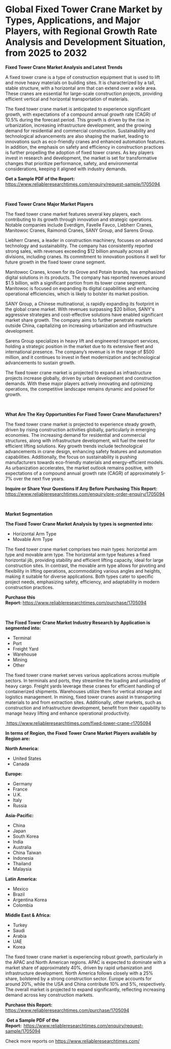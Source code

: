 <p><h1>Global Fixed Tower Crane Market by Types, Applications, and Major Players, with Regional Growth Rate Analysis and Development Situation, from 2025 to 2032</h1></p><p><strong>Fixed Tower Crane Market Analysis and Latest Trends</strong></p>
<p><p>A fixed tower crane is a type of construction equipment that is used to lift and move heavy materials on building sites. It is characterized by a tall, stable structure, with a horizontal arm that can extend over a wide area. These cranes are essential for large-scale construction projects, providing efficient vertical and horizontal transportation of materials.</p><p>The fixed tower crane market is anticipated to experience significant growth, with expectations of a compound annual growth rate (CAGR) of 10.5% during the forecast period. This growth is driven by the rise in urbanization, increasing infrastructure development, and the growing demand for residential and commercial construction. Sustainability and technological advancements are also shaping the market, leading to innovations such as eco-friendly cranes and enhanced automation features. In addition, the emphasis on safety and efficiency in construction practices is further propelling the adoption of fixed tower cranes. As key players invest in research and development, the market is set for transformative changes that prioritize performance, safety, and environmental considerations, keeping it aligned with industry demands.</p></p>
<p><strong>Get a Sample PDF of the Report:&nbsp;</strong> <a href="https://www.reliableresearchtimes.com/enquiry/request-sample/1705094?utm_campaign=3577&utm_medium=2&utm_source=Github&utm_content=ia&utm_term=27032025&utm_id=fixed-tower-crane">https://www.reliableresearchtimes.com/enquiry/request-sample/1705094</a></p>
<p>&nbsp;</p>
<p><strong>Fixed Tower Crane Major Market Players</strong></p>
<p><p>The fixed tower crane market features several key players, each contributing to its growth through innovation and strategic operations. Notable companies include Everdigm, Favelle Favco, Liebherr Cranes, Manitowoc Cranes, Raimondi Cranes, SANY Group, and Sarens Group.</p><p>Liebherr Cranes, a leader in construction machinery, focuses on advanced technology and sustainability. The company has consistently reported strong sales, with revenues exceeding $12 billion annually across all divisions, including cranes. Its commitment to innovation positions it well for future growth in the fixed tower crane segment.</p><p>Manitowoc Cranes, known for its Grove and Potain brands, has emphasized digital solutions in its products. The company has reported revenues around $1.5 billion, with a significant portion from its tower crane segment. Manitowoc is focused on expanding its digital capabilities and enhancing operational efficiencies, which is likely to bolster its market position.</p><p>SANY Group, a Chinese multinational, is rapidly expanding its footprint in the global crane market. With revenues surpassing $20 billion, SANY's aggressive strategies and cost-effective solutions have enabled significant market share growth. The company aims to further penetrate markets outside China, capitalizing on increasing urbanization and infrastructure development.</p><p>Sarens Group specializes in heavy lift and engineered transport services, holding a strategic position in the market due to its extensive fleet and international presence. The company’s revenue is in the range of $500 million, and it continues to invest in fleet modernization and technological advancements to sustain growth.</p><p>The fixed tower crane market is projected to expand as infrastructure projects increase globally, driven by urban development and construction demands. With these major players actively innovating and optimizing operations, the competitive landscape remains dynamic and poised for growth.</p></p>
<p>&nbsp;</p>
<p><strong>What Are The Key Opportunities For Fixed Tower Crane Manufacturers?</strong></p>
<p><p>The fixed tower crane market is projected to experience steady growth, driven by rising construction activities globally, particularly in emerging economies. The increasing demand for residential and commercial structures, along with infrastructure development, will fuel the need for efficient lifting solutions. Key growth trends include technological advancements in crane design, enhancing safety features and automation capabilities. Additionally, the focus on sustainability is pushing manufacturers towards eco-friendly materials and energy-efficient models. As urbanization accelerates, the market outlook remains positive, with expectations of a compound annual growth rate (CAGR) of approximately 5-7% over the next five years.</p></p>
<p><strong>Inquire or Share Your Questions If Any Before Purchasing This Report:</strong> <a href="https://www.reliableresearchtimes.com/enquiry/pre-order-enquiry/1705094?utm_campaign=3577&utm_medium=2&utm_source=Github&utm_content=ia&utm_term=27032025&utm_id=fixed-tower-crane">https://www.reliableresearchtimes.com/enquiry/pre-order-enquiry/1705094</a></p>
<p>&nbsp;</p>
<p><strong>Market Segmentation</strong></p>
<p><strong>The Fixed Tower Crane Market Analysis by types is segmented into:</strong></p>
<p><ul><li>Horizontal Arm Type</li><li>Movable Arm Type</li></ul></p>
<p><p>The fixed tower crane market comprises two main types: horizontal arm type and movable arm type. The horizontal arm type features a fixed horizontal jib, providing stability and efficient lifting capacity, ideal for large construction sites. In contrast, the movable arm type allows for pivoting and flexibility in lifting operations, accommodating various angles and heights, making it suitable for diverse applications. Both types cater to specific project needs, emphasizing safety, efficiency, and adaptability in modern construction practices.</p></p>
<p><strong>Purchase this Report:&nbsp;</strong><a href="https://www.reliableresearchtimes.com/purchase/1705094?utm_campaign=3577&utm_medium=2&utm_source=Github&utm_content=ia&utm_term=27032025&utm_id=fixed-tower-crane">https://www.reliableresearchtimes.com/purchase/1705094</a></p>
<p>&nbsp;</p>
<p><strong>The Fixed Tower Crane Market Industry Research by Application is segmented into:</strong></p>
<p><ul><li>Terminal</li><li>Port</li><li>Freight Yard</li><li>Warehouse</li><li>Mining</li><li>Other</li></ul></p>
<p><p>The fixed tower crane market serves various applications across multiple sectors. In terminals and ports, they streamline the loading and unloading of heavy cargo. Freight yards leverage these cranes for efficient handling of containerized shipments. Warehouses utilize them for vertical storage and logistics management. In mining, fixed tower cranes assist in transporting materials to and from extraction sites. Additionally, other markets, such as construction and infrastructure development, benefit from their capability to manage heavy lifting and enhance operational productivity.</p></p>
<p><a href="https://www.reliableresearchtimes.com/fixed-tower-crane-r1705094?utm_campaign=3577&utm_medium=2&utm_source=Github&utm_content=ia&utm_term=27032025&utm_id=fixed-tower-crane">&nbsp;https://www.reliableresearchtimes.com/fixed-tower-crane-r1705094</a></p>
<p><strong>In terms of Region, the Fixed Tower Crane Market Players available by Region are:</strong></p>
<p>
    <p> <strong> North America: </strong>
        <ul>
            <li>United States</li>
            <li>Canada</li>
        </ul>
        </p> 
    <p> <strong> Europe: </strong>
        <ul>
            <li>Germany</li>
            <li>France</li>
            <li>U.K.</li>
            <li>Italy</li>
            <li>Russia</li>
        </ul>
        </p> 
    <p> <strong> Asia-Pacific: </strong>
        <ul>
            <li>China</li>
            <li>Japan</li>
            <li>South Korea</li>
            <li>India</li>
            <li>Australia</li>
            <li>China Taiwan</li>
            <li>Indonesia</li>
            <li>Thailand</li>
            <li>Malaysia</li>
        </ul>
        </p> 
    <p> <strong> Latin America: </strong>
        <ul>
            <li>Mexico</li>
            <li>Brazil</li>
            <li>Argentina Korea</li>
            <li>Colombia</li>
        </ul>
        </p> 
    <p> <strong> Middle East & Africa: </strong>
        <ul>
            <li>Turkey</li>
            <li>Saudi</li>
            <li>Arabia</li>
            <li>UAE</li>
            <li>Korea</li>
        </ul>
    </p>
    </p>
<p><p>The fixed tower crane market is experiencing robust growth, particularly in the APAC and North American regions. APAC is expected to dominate with a market share of approximately 40%, driven by rapid urbanization and infrastructure development. North America follows closely with a 25% share, bolstered by a strong construction sector. Europe accounts for around 20%, while the USA and China contribute 10% and 5%, respectively. The overall market is projected to expand significantly, reflecting increasing demand across key construction markets.</p></p>
<p><strong>Purchase this Report: </strong><a href="https://www.reliableresearchtimes.com/purchase/1705094?utm_campaign=3577&utm_medium=2&utm_source=Github&utm_content=ia&utm_term=27032025&utm_id=fixed-tower-crane">https://www.reliableresearchtimes.com/purchase/1705094</a></p>
<p>&nbsp;<strong>Get a Sample PDF of the Report:&nbsp;&nbsp;</strong><a href="https://www.reliableresearchtimes.com/enquiry/request-sample/1705094?utm_campaign=3577&utm_medium=2&utm_source=Github&utm_content=ia&utm_term=27032025&utm_id=fixed-tower-crane">https://www.reliableresearchtimes.com/enquiry/request-sample/1705094</a></p>
<p><strong></strong></p>
<p>Check more reports on <a href="https://www.reliableresearchtimes.com/?utm_campaign=3577&utm_medium=2&utm_source=Github&utm_content=ia&utm_term=27032025&utm_id=fixed-tower-crane">https://www.reliableresearchtimes.com/</a></p>